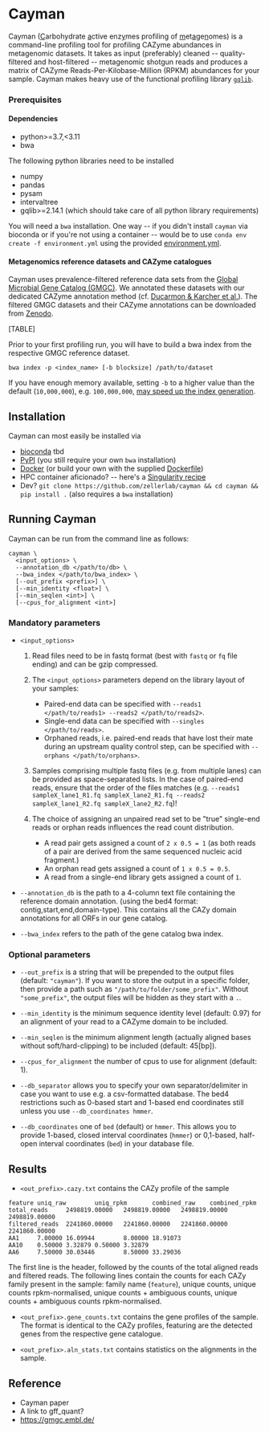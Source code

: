 Cayman
======

Cayman (<ins>C</ins>arbohydrate <ins>a</ins>ctive enz<ins>y</ins>mes profiling of <ins>m</ins>et<ins>a</ins>ge<ins>n</ins>omes) is a command-line profiling tool for profiling CAZyme abundances in metagenomic datasets. It takes as input (preferably) cleaned -- quality-filtered and host-filtered -- metagenomic shotgun reads and produces a matrix of CAZyme
Reads-Per-Kilobase-Million (RPKM) abundances for your sample. Cayman makes heavy use of the functional profiling library [`gqlib`](https://github.com/cschu/gqlib).

### Prerequisites

#### Dependencies
  - python>=3.7,<3.11
  - bwa

  The following python libraries need to be installed
  - numpy
  - pandas
  - pysam
  - intervaltree
  - gqlib>=2.14.1 (which should take care of all python library requirements)

  You will need a `bwa` installation. One way -- if you didn't install `cayman` via bioconda or if you're not using a container -- would be to use `conda env create -f environment.yml` using the provided [environment.yml](environment.yml).

  #### Metagenomics reference datasets and CAZyme catalogues

  Cayman uses prevalence-filtered reference data sets from the [Global Microbial Gene Catalog (GMGC)](https://gmgc.embl.de/). We annotated these datasets with our dedicated CAZyme annotation method (cf. [Ducarmon & Karcher et al.]()). The filtered GMGC datasets and their CAZyme annotations can be downloaded from [Zenodo]().

  [TABLE]

  Prior to your first profiling run, you will have to build a bwa index from the respective GMGC reference dataset.

  ```
  bwa index -p <index_name> [-b blocksize] /path/to/dataset
  ```

  If you have enough memory available, setting `-b` to a higher value than the default (`10,000,000`), e.g. `100,000,000`, [may speed up the index generation](https://github.com/lh3/bwa/issues/104).



## Installation
Cayman can most easily be installed via

  - [bioconda]() tbd
  - [PyPI](https://pypi.org/project/cayman/) (you still require your own `bwa` installation)
  - [Docker]() (or build your own with the supplied [Dockerfile](Dockerfile))
  - HPC container aficionado? -- here's a [Singularity recipe](Singularity.latest)
  - Dev? `git clone https://github.com/zellerlab/cayman && cd cayman && pip install .` (also requires a `bwa` installation)

<!-- For your biome of interest, you will have to download the respective gene catalog and its CAZyme annotation file, which can be found on Zenodo under the following identifier:  -->


## Running Cayman

Cayman can be run from the command line as follows:

```
cayman \
  <input_options> \
  --annotation_db </path/to/db> \
  --bwa_index </path/to/bwa_index> \
  [--out_prefix <prefix>] \
  [--min_identity <float>] \
  [--min_seqlen <int>] \
  [--cpus_for_alignment <int>]
```

### Mandatory parameters

* `<input_options>`

  1. Read files need to be in fastq format (best with `fastq` or `fq` file ending) and can be gzip compressed.
  2. The `<input_options>` parameters depend on the library layout of your samples:
      * Paired-end data can be specified with `--reads1 </path/to/reads1> --reads2 </path/to/reads2>`.
      * Single-end data can be specified with `--singles </path/to/reads>`.
      * Orphaned reads, i.e. paired-end reads that have lost their mate during an upstream quality control step, can be specified with `--orphans </path/to/orphans>`.

 
  3. Samples comprising multiple fastq files (e.g. from multiple lanes) can be provided as space-separated lists. In the case of paired-end reads, ensure that the order of the files matches (e.g. `--reads1 sampleX_lane1_R1.fq sampleX_lane2_R1.fq --reads2 sampleX_lane1_R2.fq sampleX_lane2_R2.fq`)!


  4. The choice of assigning an unpaired read set to be "true" single-end reads or orphan reads influences the read count distribution.

      * A read pair gets assigned a count of `2 x 0.5 = 1` (as both reads of a pair are derived from the same sequenced nucleic acid fragment.)
      * An orphan read gets assigned a count of `1 x 0.5 = 0.5`.
      * A read from a single-end library gets assigned a count of `1`.
  

* `--annotation_db` is the path to a 4-column text file containing the reference domain annotation. (using the bed4 format: contig,start,end,domain-type). This contains all the CAZy domain annotations for all ORFs in our gene catalog.

* `--bwa_index` refers to the path of the gene catalog bwa index.

### Optional parameters

* `--out_prefix` is a string that will be prepended to the output files (default: `"cayman"`). If you want to store the output in a specific folder, then provide a path such  as `"/path/to/folder/some_prefix"`. Without `"some_prefix"`, the output files will be hidden as they start with a `.`.

* `--min_identity` is the minimum sequence identity level (default: 0.97) for an alignment of your read to a CAZyme domain to be included.
  
* `--min_seqlen` is the minimum alignment length (actually aligned bases without soft/hard-clipping) to be included (default: 45[bp]).

* `--cpus_for_alignment` the number of cpus to use for alignment (default: 1).

* `--db_separator` allows you to specify your own separator/delimiter in case you want to use e.g. a csv-formatted database. The bed4 restrictions such as 0-based start and 1-based end coordinates still unless you use `--db_coordinates hmmer`.

* `--db_coordinates` one of `bed` (default) or `hmmer`. This allows you to provide 1-based, closed interval coordinates (`hmmer`) or 0,1-based, half-open interval coordinates (`bed`) in your database file.

## Results
- `<out_prefix>.cazy.txt` contains the CAZy profile of the sample

```
feature uniq_raw        uniq_rpkm       combined_raw    combined_rpkm
total_reads     2498819.00000   2498819.00000   2498819.00000   2498819.00000
filtered_reads  2241860.00000   2241860.00000   2241860.00000   2241860.00000
AA1     7.00000 16.09944        8.00000 18.91073
AA10    0.50000 3.32879 0.50000 3.32879
AA6     7.50000 30.03446        8.50000 33.29036
```

The first line is the header, followed by the counts of the total aligned reads and filtered reads.
The following lines contain the counts for each CAZy family present in the sample: family name (`feature`), unique counts, unique counts rpkm-normalised, unique counts + ambiguous counts, unique counts + ambiguous counts rpkm-normalised.

- `<out_prefix>.gene_counts.txt` contains the gene profiles of the sample. The format is identical to the CAZy profiles, featuring are the detected genes from the respective gene catalogue.

- `<out_prefix>.aln_stats.txt` contains statistics on the alignments in the sample.

## Reference
- Cayman paper
- A link to gff_quant?
- https://gmgc.embl.de/

